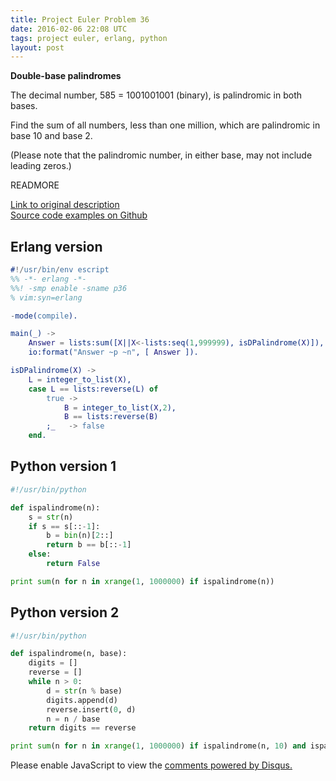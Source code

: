 ```yaml
---
title: Project Euler Problem 36
date: 2016-02-06 22:08 UTC
tags: project euler, erlang, python
layout: post
---
```


<b>Double-base palindromes</b>

The decimal number, 585 = 1001001001 (binary), is palindromic in both bases.

Find the sum of all numbers, less than one million, which are palindromic in base 10 and base 2.

(Please note that the palindromic number, in either base, may not include leading zeros.)

READMORE

[Link to original description](https://projecteuler.net/problem=35)<br/>
[Source code examples on Github](https://github.com/mijkenator/pr_euler/tree/master/p35)<br>

## Erlang version
```erlang
#!/usr/bin/env escript
%% -*- erlang -*-
%%! -smp enable -sname p36
% vim:syn=erlang

-mode(compile).

main(_) ->
    Answer = lists:sum([X||X<-lists:seq(1,999999), isDPalindrome(X)]),
    io:format("Answer ~p ~n", [ Answer ]).

isDPalindrome(X) ->
    L = integer_to_list(X),
    case L == lists:reverse(L) of
        true ->
            B = integer_to_list(X,2),
            B == lists:reverse(B)
        ;_   -> false
    end.


```

## Python version 1
```python
#!/usr/bin/python

def ispalindrome(n):
    s = str(n)
    if s == s[::-1]:
        b = bin(n)[2::]
        return b == b[::-1]
    else:
        return False

print sum(n for n in xrange(1, 1000000) if ispalindrome(n))

```

## Python version 2
```python
#!/usr/bin/python

def ispalindrome(n, base):
    digits = []
    reverse = []
    while n > 0:
        d = str(n % base)
        digits.append(d)
        reverse.insert(0, d)
        n = n / base
    return digits == reverse

print sum(n for n in xrange(1, 1000000) if ispalindrome(n, 10) and ispalindrome(n, 2))

```



<div id="disqus_thread"></div>
<script>
/**
* RECOMMENDED CONFIGURATION VARIABLES: EDIT AND UNCOMMENT THE SECTION BELOW TO INSERT DYNAMIC VALUES FROM YOUR PLATFORM OR CMS.
* LEARN WHY DEFINING THESE VARIABLES IS IMPORTANT: https://disqus.com/admin/universalcode/#configuration-variables
*/
/*
var disqus_config = function () {
    this.page.url = '2016/02/06/project-euler-problem-36/'; // Replace PAGE_URL with your page's canonical URL variable
    this.page.identifier = 'pep36'; // Replace PAGE_IDENTIFIER with your page's unique identifier variable
};
*/
(function() { // DON'T EDIT BELOW THIS LINE
var d = document, s = d.createElement('script');

s.src = '//mijkenator.disqus.com/embed.js';

s.setAttribute('data-timestamp', +new Date());
(d.head || d.body).appendChild(s);
})();
</script>
<noscript>Please enable JavaScript to view the <a href="https://disqus.com/?ref_noscript" rel="nofollow">comments powered by Disqus.</a></noscript>

